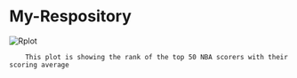 # My-Respository
![Rplot](https://user-images.githubusercontent.com/91585746/143910091-75b6660b-684b-4010-a6a7-c2ed95b6676d.png) 

        This plot is showing the rank of the top 50 NBA scorers with their scoring average
 
